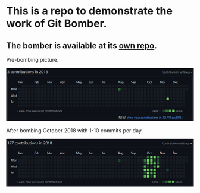 # This is a repo to demonstrate the work of Git Bomber.
## The bomber is available at its [own repo](https://github.com/Bwca/app__git-bomber).

Pre-bombing picture.

![image](/images/pre-bombing.png)

After bombing October 2018 with 1-10 commits per day.

![image](/images/post-bombing.png)